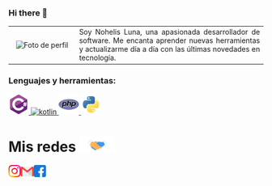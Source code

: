 ### Hi there 👋
<table border="0" style="border-collapse: collapse; border-spacing: 0;">
  <tr>
    <td width=25%" style="text-align: center; vertical-align: middle;"><img style="margin = auto;" src="https://github.com/nohelisluna/nohelisluna/assets/139879857/36c54f75-ebd4-47ae-aeba-2510d48294c3" alt="Foto de perfil" width="100%"/></td>
    <td width="70%" style="text-align: justify;">Soy Nohelis Luna, una apasionada desarrollador de software. Me encanta aprender nuevas herramientas y actualizarme día a día con las últimas novedades en tecnología.</td>
  </tr>
</table>

<h3 align="left">Lenguajes y herramientas:</h3>
<p align="left"> 

<a href="https://github.com/JuanDiegogit?tab=repositories&q=&type=&language=c%23&sort=stargazers" target="_blank"> <img src="https://raw.githubusercontent.com/devicons/devicon/master/icons/csharp/csharp-original.svg" alt="csharp" width="40" height="40"/> </a> 
<a href="https://kotlinlang.org" target="_blank"> <img src="https://www.vectorlogo.zone/logos/kotlinlang/kotlinlang-icon.svg" alt="kotlin" width="40" height="40"/> </a> 
<a href="https://www.php.net" target="_blank"> <img src="https://raw.githubusercontent.com/devicons/devicon/master/icons/php/php-original.svg" alt="php" width="40" height="40"/> </a> 
<a href="https://www.python.org" target="_blank"> <img src="https://raw.githubusercontent.com/devicons/devicon/master/icons/python/python-original.svg" alt="python" width="40" height="40"/> </a> 
</p>

# Mis redes <img src="https://github.com/JuanDiegogit/JuanDiegogit/blob/main/Resources/Handshake.gif" height="32px">

  <a href="https://www.instagram.com/juandiego.ws/">
    <img align="left" alt="Satyam Goyal | Instagram" width="24px" src="https://github.com/JuanDiegogit/JuanDiegogit/blob/main/Resources/Instagram.svg" />
  </a> &nbsp;&nbsp;
  
  <a href="mailto:nohelisluna@gmail.com">
    <img align="left" alt="Satyam Goyal | Gmail" width="26px" src="https://github.com/JuanDiegogit/JuanDiegogit/blob/main/Resources/Gmail.svg" />
  </a>
  
   <a href="https://web.facebook.com/nohelisdaviana.lunaquiroz/">
    <img align="left" alt="Juan Diego | Facebook" width="24px" src="https://github.com/JuanDiegogit/JuanDiegogit/blob/main/Resources/facebook.svg" />
  </a> &nbsp;&nbsp;
